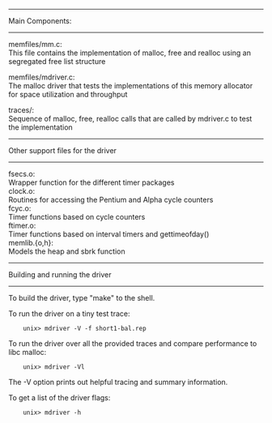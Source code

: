 ***********
Main Components:
***********

memfiles/mm.c:  
        This file contains the implementation of malloc, free and realloc
        using an segregated free list structure

memfiles/mdriver.c:  
        The malloc driver that tests the implementations of 
        this memory allocator for space utilization and throughput

traces/:  
        Sequence of malloc, free, realloc calls that are called by 
        mdriver.c to test the implementation

**********************************
Other support files for the driver
**********************************

fsecs.o:  
Wrapper function for the different timer packages  
clock.o:  
Routines for accessing the Pentium and Alpha cycle counters  
fcyc.o:  
Timer functions based on cycle counters  
ftimer.o:  
Timer functions based on interval timers and gettimeofday()  
memlib.{o,h}:  
Models the heap and sbrk function  

*******************************
Building and running the driver
*******************************
To build the driver, type "make" to the shell.

To run the driver on a tiny test trace:

        unix> mdriver -V -f short1-bal.rep
        
To run the driver over all the provided traces and compare performance to libc malloc:

        unix> mdriver -Vl

The -V option prints out helpful tracing and summary information.

To get a list of the driver flags:

        unix> mdriver -h
